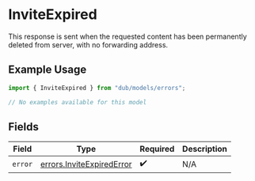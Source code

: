 # InviteExpired

This response is sent when the requested content has been permanently deleted from server, with no forwarding address.

## Example Usage

```typescript
import { InviteExpired } from "dub/models/errors";

// No examples available for this model
```

## Fields

| Field                                                                  | Type                                                                   | Required                                                               | Description                                                            |
| ---------------------------------------------------------------------- | ---------------------------------------------------------------------- | ---------------------------------------------------------------------- | ---------------------------------------------------------------------- |
| `error`                                                                | [errors.InviteExpiredError](../../models/errors/inviteexpirederror.md) | :heavy_check_mark:                                                     | N/A                                                                    |